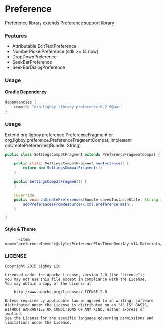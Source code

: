 # Preference
Preference library extends Preference support library

### Features
 * Attributable EditTextPreference  
 * NumberPickerPreference (sdk >= 14 now)  
 * DropDownPreference  
 * SeekBarPreference
 * SeekBarDialogPreference
 
### Usage

#### Gradle Dependency  
```gradle
dependencies {
    compile "org.ligboy.library:preference:0.2.0@aar"
}
```   

### Usage
Extend org.ligboy.preference.PreferenceFragment or org.ligboy.preference.PreferenceFragmentCompat, 
implement onCreatePreferences(Bundle, String)
```java
public class SettingsCompatFragment extends PreferenceFragmentCompat {

    public static SettingsCompatFragment newInstance() {
        return new SettingsCompatFragment();
    }

    public SettingsCompatFragment() {
    }

    @Override
    public void onCreatePreferences(Bundle savedInstanceState, String rootKey) {
        addPreferencesFromResource(R.xml.preference_main);
    }

}
```

#### Style & Theme
``` 
      <item name="preferenceTheme">@style/PreferencePlusThemeOverlay.v14.Material</item>
```  

### LICENSE
```
Copyright 2015 Ligboy Liu

Licensed under the Apache License, Version 2.0 (the "License");
you may not use this file except in compliance with the License.
You may obtain a copy of the License at

    http://www.apache.org/licenses/LICENSE-2.0

Unless required by applicable law or agreed to in writing, software
distributed under the License is distributed on an "AS IS" BASIS,
WITHOUT WARRANTIES OR CONDITIONS OF ANY KIND, either express or implied.
See the License for the specific language governing permissions and
limitations under the License.
```